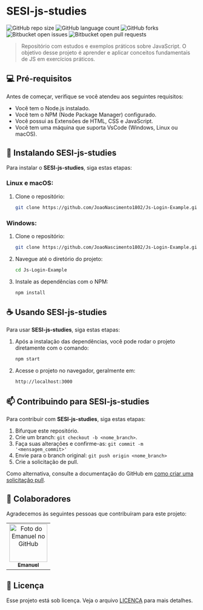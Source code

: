 # SESI-js-studies

![GitHub repo size](https://img.shields.io/github/repo-size/JoaoNascimento1802/Js-Login-Example?style=for-the-badge)
![GitHub language count](https://img.shields.io/github/languages/count/JoaoNascimento1802/Js-Login-Example?style=for-the-badge)
![GitHub forks](https://img.shields.io/github/forks/JoaoNascimento1802/Js-Login-Example?style=for-the-badge)
![Bitbucket open issues](https://img.shields.io/bitbucket/issues/JoaoNascimento1802/Js-Login-Example?style=for-the-badge)
![Bitbucket open pull requests](https://img.shields.io/bitbucket/pr-raw/JoaoNascimento1802/Js-Login-Example?style=for-the-badge)

> Repositório com estudos e exemplos práticos sobre JavaScript. O objetivo desse projeto é aprender e aplicar conceitos fundamentais de JS em exercícios práticos.

## 💻 Pré-requisitos

Antes de começar, verifique se você atendeu aos seguintes requisitos:

- Você tem o Node.js instalado.
- Você tem o NPM (Node Package Manager) configurado.
- Você possui as Extensões de HTML, CSS e JavaScript.
- Você tem uma máquina que suporta VsCode (Windows, Linux ou macOS).

## 🚀 Instalando SESI-js-studies

Para instalar o **SESI-js-studies**, siga estas etapas:

### Linux e macOS:

1. Clone o repositório:
    ```bash
    git clone https://github.com/JoaoNascimento1802/Js-Login-Example.git
    ```

### Windows:

1. Clone o repositório:
    ```bash
    git clone https://github.com/JoaoNascimento1802/Js-Login-Example.git
    ```

2. Navegue até o diretório do projeto:
    ```bash
    cd Js-Login-Example
    ```

3. Instale as dependências com o NPM:
    ```bash
    npm install
    ```

## ☕ Usando SESI-js-studies

Para usar **SESI-js-studies**, siga estas etapas:

1. Após a instalação das dependências, você pode rodar o projeto diretamente com o comando:
    ```bash
    npm start
    ```

2. Acesse o projeto no navegador, geralmente em:
    ```bash
    http://localhost:3000
    ```

## 📫 Contribuindo para SESI-js-studies

Para contribuir com **SESI-js-studies**, siga estas etapas:

1. Bifurque este repositório.
2. Crie um branch: `git checkout -b <nome_branch>`.
3. Faça suas alterações e confirme-as: `git commit -m '<mensagem_commit>'`
4. Envie para o branch original: `git push origin <nome_branch>`
5. Crie a solicitação de pull.

Como alternativa, consulte a documentação do GitHub em [como criar uma solicitação pull](https://help.github.com/en/github/collaborating-with-issues-and-pull-requests/creating-a-pull-request).

## 🤝 Colaboradores

Agradecemos às seguintes pessoas que contribuíram para este projeto:

<table>
  <tr>
    <td align="center">
      <a href="#" title="https://github.com/JoaoNascimento1802">
        <img src="https://i.pinimg.com/736x/6d/83/b9/6d83b96e6f062c57dcbeb3e325ebcd10.jpg" width="100px;" alt="Foto do Emanuel no GitHub"/><br>
        <sub>
          <b>Emanuel</b>
        </sub>
      </a>
    </td>
  </tr>
</table>

## 📝 Licença

Esse projeto está sob licença. Veja o arquivo [LICENÇA](LICENSE.md) para mais detalhes.
